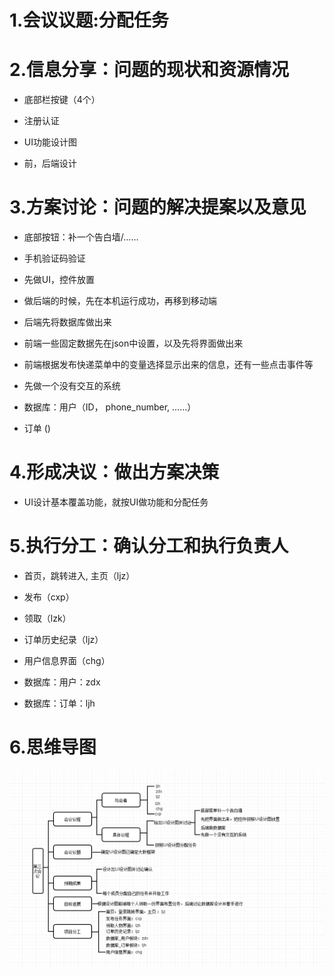 
# 1.会议议题:分配任务



# 2.信息分享：问题的现状和资源情况

- 底部栏按键（4个）

- 注册认证

- UI功能设计图

- 前，后端设计

# 3.方案讨论：问题的解决提案以及意见

- 底部按钮：补一个告白墙/……

- 手机验证码验证

- 先做UI，控件放置

- 做后端的时候，先在本机运行成功，再移到移动端

- 后端先将数据库做出来

- 前端一些固定数据先在json中设置，以及先将界面做出来

- 前端根据发布快递菜单中的变量选择显示出来的信息，还有一些点击事件等

- 先做一个没有交互的系统

- 数据库：用户（ID， phone_number, ……）
- 订单 ()

# 4.形成决议：做出方案决策

- UI设计基本覆盖功能，就按UI做功能和分配任务

# 5.执行分工：确认分工和执行负责人

- 首页，跳转进入, 主页（ljz）

- 发布（cxp）

- 领取（lzk）

- 订单历史纪录（ljz）

- 用户信息界面（chg）

- 数据库：用户：zdx

- 数据库：订单：ljh

# 6.思维导图

![思维导图](../../imgsrc/cxp_img/meeting_record_3.png)

